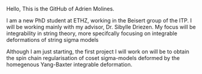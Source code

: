 Hello, 
This is the GitHub of Adrien Molines.

I am a new PhD student at ETHZ, working in the Beisert group of the ITP. I will be working mainly with my advisor, Dr. Sibylle Driezen.
My focus will be integrability in string theory, more specifcally focusing on integrable deformations of string sigma models

Although I am just starting, the first project I will work on will be to obtain the spin chain regularisation of coset sigma-models deformed 
by the homegenous Yang-Baxter integrable deformation.
